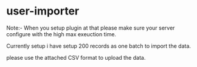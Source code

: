 # user-importer

Note:- When you setup plugin at that please make sure your server configure with the high max exeuction time.

Currently setup i have setup 200 records as one batch to import the data. 

please use the attached CSV format to upload the data. 
